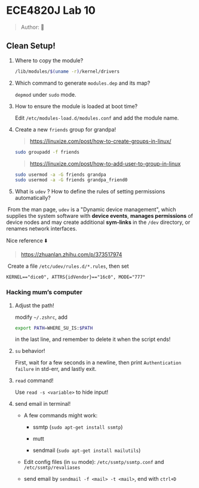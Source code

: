 # ECE4820J Lab 10

> Author: :hamster:

## Clean Setup!

1. Where to copy the module?

   ```bash
   /lib/modules/$(uname -r)/kernel/drivers
   ```

2. Which command to generate `modules.dep` and its map?

   `depmod` under `sudo` mode.

3. How to ensure the module is loaded at boot time?

   Edit `/etc/modules-load.d/modules.conf` and add the module name.

4. Create a new `friends` group for grandpa!

   > https://linuxize.com/post/how-to-create-groups-in-linux/

   ```bash
   sudo groupadd -f friends
   ```
   > https://linuxize.com/post/how-to-add-user-to-group-in-linux
   
   ```bash
   sudo usermod -a -G friends grandpa
   sudo usermod -a -G friends grandpa_friend0
	```

5. What is `udev` ? How to define the rules of setting permissions automatically?

​		From the man page, `udev` is a "Dynamic device management", which supplies the system software with **device events**, **manages permissions** of device nodes and may create additional **sym-links** in the `/dev` directory, or renames network interfaces.

Nice reference :arrow_down:

>  https://zhuanlan.zhihu.com/p/373517974

​		Create a file `/etc/udev/rules.d/*.rules`, then set 

```
KERNEL=="dice0", ATTRS{idVendor}=="16c0", MODE="777"
```

### Hacking mum’s computer

1. Adjust the path!

   modify `~/.zshrc`, add 

   ```bash
   export PATH=WHERE_SU_IS:$PATH
   ```

   in the last line, and remember to delete it when the script ends!

2. `su` behavior!

    First, wait for a few seconds in a newline, then print `Authentication failure` in std-err, and lastly exit.

3. `read` command!

   Use `read -s <variable>` to hide input!

4. send email in terminal!

    + A few commands might work:

      + ssmtp (`sudo apt-get install ssmtp`)

      + mutt

      + sendmail (`sudo apt-get install mailutils`)

    + Edit config files (in `su` mode): `/etc/ssmtp/ssmtp.conf` and `/etc/ssmtp/revaliases`
    + send email by `sendmail -f <mail> -t <mail>`, end with `ctrl+D`


